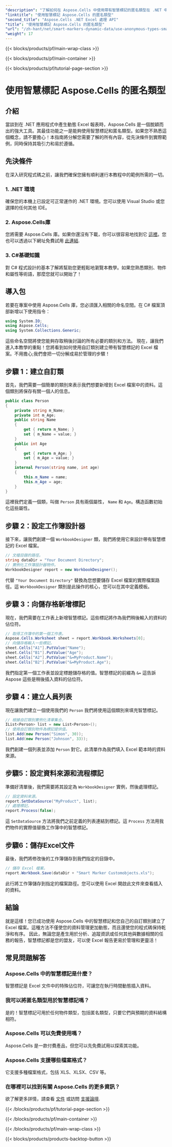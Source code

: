 ```yaml
---
"description": "了解如何在 Aspose.Cells 中使用帶有智慧標記的匿名類型在 .NET 中產生動態 Excel 報表。遵循我們的簡單指南。"
"linktitle": "使用智慧標記 Aspose.Cells 的匿名類型"
"second_title": "Aspose.Cells .NET Excel 處理 API"
"title": "使用智慧標記 Aspose.Cells 的匿名類型"
"url": "/zh-hant/net/smart-markers-dynamic-data/use-anonymous-types-smart-markers/"
"weight": 17
---
```


{{< blocks/products/pf/main-wrap-class >}}

{{< blocks/products/pf/main-container >}}

{{< blocks/products/pf/tutorial-page-section >}}

# 使用智慧標記 Aspose.Cells 的匿名類型

## 介紹
當談到在 .NET 應用程式中產生動態 Excel 報表時，Aspose.Cells 是一個脫穎而出的強大工具。其最佳功能之一是能夠使用智慧標記和匿名類型。如果您不熟悉這個概念，請不要擔心！本指南將分解您需要了解的所有內容，從先決條件到實際範例，同時保持其吸引力和易於遵循。
## 先決條件
在深入研究程式碼之前，讓我們確保您擁有順利運行本教程中的範例所需的一切。
### 1. .NET 環境
確保您的本機上已設定可正常運作的 .NET 環境。您可以使用 Visual Studio 或您選擇的任何其他 IDE。
### 2. Aspose.Cells庫
您將需要 Aspose.Cells 庫。如果你還沒有下載，你可以很容易地找到它 [這裡](https://releases.aspose.com/cells/net/)。您也可以透過以下網址免費試用 [此連結](https://releases。aspose.com/).
### 3. C#基礎知識
對 C# 程式設計的基本了解將幫助您更輕鬆地瀏覽本教學。如果您熟悉類別、物件和屬性等術語，那麼您就可以開始了！
## 導入包
若要在專案中使用 Aspose.Cells 庫，您必須匯入相關的命名空間。在 C# 檔案頂部新增以下使用指令：
```csharp
using System.IO;
using Aspose.Cells;
using System.Collections.Generic;
```
這些命名空間將使您能夠存取稍後討論的所有必要的類別和方法。
現在，讓我們進入本教學的重點！您將看到如何使用自訂類別建立帶有智慧標記的 Excel 檔案。不用擔心;我們會把一切分解成易於管理的步驟！
## 步驟 1：建立自訂類
首先，我們需要一個簡單的類別來表示我們想要新增到 Excel 檔案中的資料。這個類別將保存有關一個人的信息。
```csharp
public class Person
{
    private string m_Name;
    private int m_Age;
    public string Name
    {
        get { return m_Name; }
        set { m_Name = value; }
    }
    public int Age
    {
        get { return m_Age; }
        set { m_Age = value; }
    }
    internal Person(string name, int age)
    {
        this.m_Name = name;
        this.m_Age = age;
    }
}
```
這裡我們定義一個類，叫做 `Person` 具有兩個屬性， `Name` 和 `Age`。構造函數初始化這些屬性。 
## 步驟 2：設定工作簿設計器
接下來，讓我們創建一個 `WorkbookDesigner` 類，我們將使用它來設計帶有智慧標記的 Excel 檔案。
```csharp
// 文檔目錄的路徑。
string dataDir = "Your Document Directory";
// 實例化工作簿設計器物件。
WorkbookDesigner report = new WorkbookDesigner();
```
代替 `"Your Document Directory"` 替換為您想要儲存 Excel 檔案的實際檔案路徑。這 `WorkbookDesigner` 類別是此操作的核心，您可以在其中定義模板。
## 步驟 3：向儲存格新增標記
現在，我們需要在工作表上新增智慧標記。這些標記將作為我們稍後輸入的資料的佔位符。
```csharp
// 取得工作簿中的第一個工作表。
Aspose.Cells.Worksheet sheet = report.Workbook.Worksheets[0];
// 向儲存格輸入一些標記。
sheet.Cells["A1"].PutValue("Name");
sheet.Cells["B1"].PutValue("Age");
sheet.Cells["A2"].PutValue("&=MyProduct.Name");
sheet.Cells["B2"].PutValue("&=MyProduct.Age");
```
我們指定第一個工作表並設定標題儲存格的值。智慧標記的前綴為 `&=` 這告訴 Aspose 這些是稍後插入資料的佔位符。
## 步驟 4：建立人員列表
現在讓我們建立一個使用我們的 `Person` 我們將使用這個類別來填充智慧標記。
```csharp
// 根據自訂類別實例化清單集合。
IList<Person> list = new List<Person>();
// 使用自訂類別物件為標記提供值。
list.Add(new Person("Simon", 30));
list.Add(new Person("Johnson", 33));
```
我們創建一個列表並添加 `Person` 對它。此清單作為我們填入 Excel 範本時的資料來源。
## 步驟5：設定資料來源和流程標記
準備好清單後，我們需要將其設定為 `WorkbookDesigner` 實例，然後處理標記。
```csharp
// 設定資料來源。
report.SetDataSource("MyProduct", list);
// 處理標記。
report.Process(false);
```
這 `SetDataSource` 方法將我們之前定義的列表連結到標記。這 `Process` 方法用我們物件的實際值替換工作簿中的智慧標記。
## 步驟6：儲存Excel文件
最後，我們將修改後的工作簿儲存到我們指定的目錄中。
```csharp
// 儲存 Excel 檔案。
report.Workbook.Save(dataDir + "Smart Marker Customobjects.xls");
```
此行將工作簿儲存到指定的檔案路徑。您可以使用 Excel 開啟此文件來查看插入的資料。
## 結論
就是這樣！您已成功使用 Aspose.Cells 中的智慧標記和您自己的自訂類別建立了 Excel 檔案。這種方法不僅使您的資料管理更加動態，而且還使您的程式碼保持乾淨和有序。
因此，無論您是產生用於分析、追蹤資訊或任何其他與數據相關的任務的報告，智慧標記都是您的盟友，可以使 Excel 報告更易於管理和更靈活！
## 常見問題解答
### Aspose.Cells 中的智慧標記是什麼？
智慧標記是 Excel 文件中的特殊佔位符，可讓您在執行時間動態插入資料。
### 我可以將匿名類型用於智慧標記嗎？
是的！智慧標記可用於任何物件類型，包括匿名類型，只要它們與預期的資料結構相符。
### Aspose.Cells 可以免費使用嗎？
Aspose.Cells 是一款付費產品，但您可以先免費試用以探索其功能。
### Aspose.Cells 支援哪些檔案格式？
它支援多種檔案格式，包括 XLS、XLSX、CSV 等。
### 在哪裡可以找到有關 Aspose.Cells 的更多資訊？
欲了解更多詳情，請查看 [文件](https://reference.aspose.com/cells/net/) 或訪問 [支援論壇](https://forum。aspose.com/c/cells/9).


{{< /blocks/products/pf/tutorial-page-section >}}

{{< /blocks/products/pf/main-container >}}

{{< /blocks/products/pf/main-wrap-class >}}

{{< blocks/products/products-backtop-button >}}